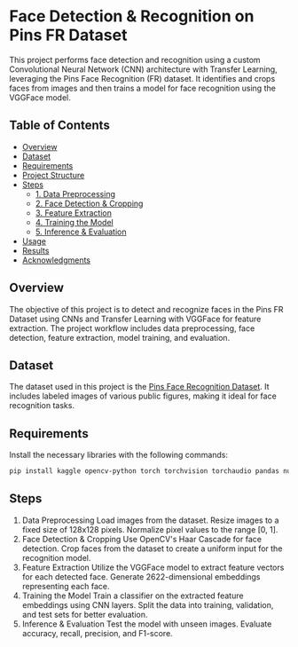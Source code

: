 # Face Detection & Recognition on Pins FR Dataset

This project performs face detection and recognition using a custom Convolutional Neural Network (CNN) architecture with Transfer Learning, leveraging the Pins Face Recognition (FR) dataset. It identifies and crops faces from images and then trains a model for face recognition using the VGGFace model.

## Table of Contents
- [Overview](#overview)
- [Dataset](#dataset)
- [Requirements](#requirements)
- [Project Structure](#project-structure)
- [Steps](#steps)
  - [1. Data Preprocessing](#1-data-preprocessing)
  - [2. Face Detection & Cropping](#2-face-detection--cropping)
  - [3. Feature Extraction](#3-feature-extraction)
  - [4. Training the Model](#4-training-the-model)
  - [5. Inference & Evaluation](#5-inference--evaluation)
- [Usage](#usage)
- [Results](#results)
- [Acknowledgments](#acknowledgments)

## Overview
The objective of this project is to detect and recognize faces in the Pins FR Dataset using CNNs and Transfer Learning with VGGFace for feature extraction. The project workflow includes data preprocessing, face detection, feature extraction, model training, and evaluation.

## Dataset
The dataset used in this project is the [Pins Face Recognition Dataset](https://www.kaggle.com/datasets/). It includes labeled images of various public figures, making it ideal for face recognition tasks.

## Requirements
Install the necessary libraries with the following commands:
```bash
pip install kaggle opencv-python torch torchvision torchaudio pandas numpy tqdm matplotlib tensorflow
```
## Steps
1. Data Preprocessing
Load images from the dataset.
Resize images to a fixed size of 128x128 pixels.
Normalize pixel values to the range [0, 1].
2. Face Detection & Cropping
Use OpenCV's Haar Cascade for face detection.
Crop faces from the dataset to create a uniform input for the recognition model.
3. Feature Extraction
Utilize the VGGFace model to extract feature vectors for each detected face.
Generate 2622-dimensional embeddings representing each face.
4. Training the Model
Train a classifier on the extracted feature embeddings using CNN layers.
Split the data into training, validation, and test sets for better evaluation.
5. Inference & Evaluation
Test the model with unseen images.
Evaluate accuracy, recall, precision, and F1-score.
